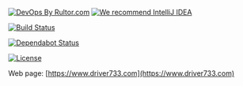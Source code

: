 [![DevOps By Rultor.com](http://www.rultor.com/b/driver733/blog)](http://www.rultor.com/p/driver733/blog)
[![We recommend IntelliJ IDEA](http://www.elegantobjects.org/intellij-idea.svg)](https://www.jetbrains.com/idea/)

[![Build Status](https://travis-ci.com/driver733/blog.svg)](https://travis-ci.com/driver733/blog)

[![Dependabot Status](https://api.dependabot.com/badges/status?host=github&repo=driver733/blog)](https://dependabot.com)

[![License](https://img.shields.io/badge/license-MIT-green.svg)](https://github.com/driver733/blog/blob/master/LICENSE.txt)

Web page: [https://www.driver733.com](https://www.driver733.com)
